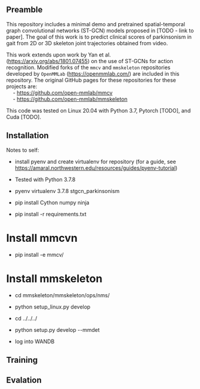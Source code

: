 ## Preamble
This repository includes a minimal demo and pretrained spatial-temporal graph convolutional networks (ST-GCN) models proposed in [TODO - link to paper]. The goal of this work is to predict clinical scores of parkinsonism in gait from 2D or 3D skeleton joint trajectories obtained from video. 

This work extends upon work by Yan et al. (https://arxiv.org/abs/1801.07455) on the use of ST-GCNs for action recognition. Modified forks of the `mmcv` and `mmskeleton` repositories developed by `OpenMMLab` (https://openmmlab.com/) are included in this repository. The original GitHub pages for these repositories for these projects are: \
&emsp;    - https://github.com/open-mmlab/mmcv \
&emsp;    - https://github.com/open-mmlab/mmskeleton 


This code was tested on Linux 20.04 with Python 3.7, Pytorch [TODO], and Cuda [TODO].

## Installation
Notes to self:
 - install pyenv and create virtualenv for repository (for a guide, see https://amaral.northwestern.edu/resources/guides/pyenv-tutorial)
 - Tested with Python 3.7.8
 - pyenv virtualenv 3.7.8 stgcn_parkinsonism

 - pip install Cython numpy ninja
 - pip install -r requirements.txt 
 # Install mmcvn
 - pip install -e mmcv/
 # Install mmskeleton
 - cd mmskeleton/mmskeleton/ops/nms/
 - python setup_linux.py develop
 - cd ../../../
 - python setup.py develop --mmdet

- log into WANDB

## Training

## Evalation
